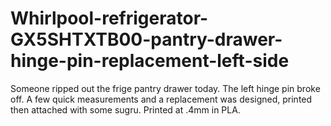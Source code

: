 Whirlpool-refrigerator-GX5SHTXTB00-pantry-drawer-hinge-pin-replacement-left-side
================================================================================

Someone ripped out the frige pantry drawer today. The left hinge pin broke off. A few quick measurements and a replacement was designed, printed then attached with some sugru.  Printed at .4mm in PLA.
